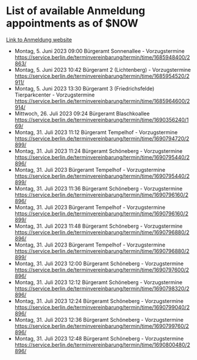# List of available Anmeldung appointments as of $NOW
[Link to Anmeldung website](https://service.berlin.de/terminvereinbarung/termin/tag.php?termin=1&anliegen[]=120686&dienstleisterlist=122210,122217,327316,122219,327312,122227,327314,122231,327346,122243,327348,122254,122252,329742,122260,329745,122262,329748,122271,327278,122273,327274,122277,327276,330436,122280,327294,122282,327290,122284,327292,122291,327270,122285,327266,122286,327264,122296,327268,150230,329760,122297,327286,122294,327284,122312,329763,122314,329775,122304,327330,122311,327334,122309,327332,317869,122281,327352,122279,329772,122283,122276,327324,122274,327326,122267,329766,122246,327318,122251,327320,122257,327322,122208,327298,122226,327300&herkunft=http%3A%2F%2Fservice.berlin.de%2Fdienstleistung%2F120686%2F)
- Montag, 5. Juni 2023 09:00 Bürgeramt Sonnenallee - Vorzugstermine https://service.berlin.de/terminvereinbarung/termin/time/1685948400/2863/
- Montag, 5. Juni 2023 10:42 Bürgeramt 2 (Lichtenberg) - Vorzugstermine https://service.berlin.de/terminvereinbarung/termin/time/1685954520/2911/
- Montag, 5. Juni 2023 13:30 Bürgeramt 3 (Friedrichsfelde) Tierparkcenter - Vorzugstermine https://service.berlin.de/terminvereinbarung/termin/time/1685964600/2914/
- Mittwoch, 26. Juli 2023 09:24 Bürgeramt Blaschkoallee https://service.berlin.de/terminvereinbarung/termin/time/1690356240/169/
- Montag, 31. Juli 2023 11:12 Bürgeramt Tempelhof - Vorzugstermine https://service.berlin.de/terminvereinbarung/termin/time/1690794720/2899/
- Montag, 31. Juli 2023 11:24 Bürgeramt Schöneberg - Vorzugstermine https://service.berlin.de/terminvereinbarung/termin/time/1690795440/2896/
- Montag, 31. Juli 2023  Bürgeramt Tempelhof - Vorzugstermine https://service.berlin.de/terminvereinbarung/termin/time/1690795440/2899/
- Montag, 31. Juli 2023 11:36 Bürgeramt Schöneberg - Vorzugstermine https://service.berlin.de/terminvereinbarung/termin/time/1690796160/2896/
- Montag, 31. Juli 2023  Bürgeramt Tempelhof - Vorzugstermine https://service.berlin.de/terminvereinbarung/termin/time/1690796160/2899/
- Montag, 31. Juli 2023 11:48 Bürgeramt Schöneberg - Vorzugstermine https://service.berlin.de/terminvereinbarung/termin/time/1690796880/2896/
- Montag, 31. Juli 2023  Bürgeramt Tempelhof - Vorzugstermine https://service.berlin.de/terminvereinbarung/termin/time/1690796880/2899/
- Montag, 31. Juli 2023 12:00 Bürgeramt Schöneberg - Vorzugstermine https://service.berlin.de/terminvereinbarung/termin/time/1690797600/2896/
- Montag, 31. Juli 2023 12:12 Bürgeramt Schöneberg - Vorzugstermine https://service.berlin.de/terminvereinbarung/termin/time/1690798320/2896/
- Montag, 31. Juli 2023 12:24 Bürgeramt Schöneberg - Vorzugstermine https://service.berlin.de/terminvereinbarung/termin/time/1690799040/2896/
- Montag, 31. Juli 2023 12:36 Bürgeramt Schöneberg - Vorzugstermine https://service.berlin.de/terminvereinbarung/termin/time/1690799760/2896/
- Montag, 31. Juli 2023 12:48 Bürgeramt Schöneberg - Vorzugstermine https://service.berlin.de/terminvereinbarung/termin/time/1690800480/2896/
